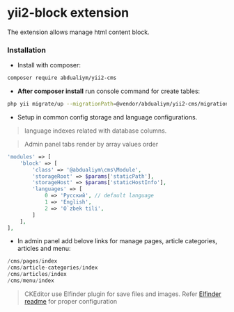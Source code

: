 # yii2-block extension

The extension allows manage html content block.

### Installation

- Install with composer:

```bash
composer require abdualiym/yii2-cms
```

- **After composer install** run console command for create tables:

```bash
php yii migrate/up --migrationPath=@vendor/abdualiym/yii2-cms/migrations
```

- Setup in common config storage and language configurations.
> language indexes related with database columns.

> Admin panel tabs render by array values order 

```php
'modules' => [
    'block' => [
        'class' => '@abdualiym\cms\Module',
        'storageRoot' => $params['staticPath'],
        'storageHost' => $params['staticHostInfo'],
        'languages' => [
            0 => 'Русский', // default language
            1 => 'English',
            2 => 'O`zbek tili',
        ]
    ],
],
```

- In admin panel add belove links for manage pages, article categories, articles and menu:
```php
/cms/pages/index
/cms/article-categories/index
/cms/articles/index
/cms/menu/index
```

> CKEditor use Elfinder plugin for save files and images. Refer [Elfinder readme](https://github.com/MihailDev/yii2-elfinder) for proper configuration